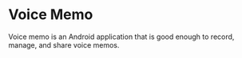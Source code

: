 # Voice Memo

Voice memo is an Android application that is good enough to record, manage, and share voice memos.